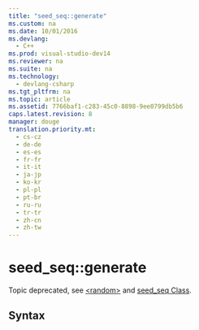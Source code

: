 ```yaml
---
title: "seed_seq::generate"
ms.custom: na
ms.date: 10/01/2016
ms.devlang: 
  - C++
ms.prod: visual-studio-dev14
ms.reviewer: na
ms.suite: na
ms.technology: 
  - devlang-csharp
ms.tgt_pltfrm: na
ms.topic: article
ms.assetid: 7766baf1-c283-45c0-8898-9ee0799db5b6
caps.latest.revision: 8
manager: douge
translation.priority.mt: 
  - cs-cz
  - de-de
  - es-es
  - fr-fr
  - it-it
  - ja-jp
  - ko-kr
  - pl-pl
  - pt-br
  - ru-ru
  - tr-tr
  - zh-cn
  - zh-tw
---
```

# seed_seq::generate
Topic deprecated, see [<random\>](../Topic/%3Crandom%3E.md) and [seed_seq Class](../Topic/seed_seq%20Class.md).  
  
## Syntax